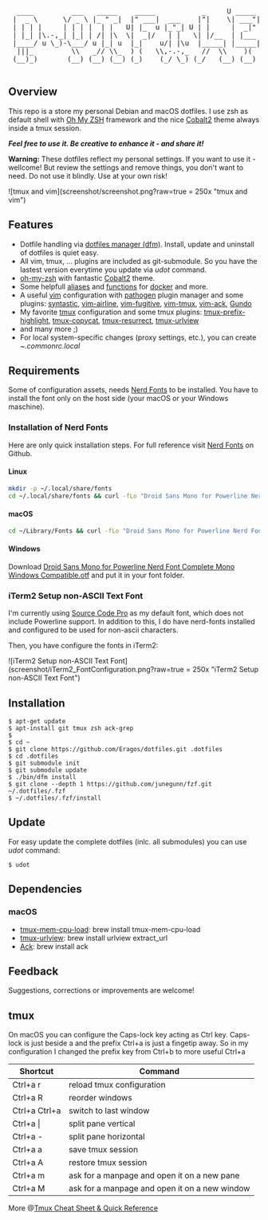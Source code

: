 <pre>
  ____         ___   _____    _____           _     U _____ u ____   
 |  _ \      \/ _ \ |_ " _|  |" ___|  ___    |"|    \| ___"| / __"|  
 | | | |     | | | |  | |   U| |_  u |_"_| U | |     |  _|" <\___ \  
 | |_| |\.-,_| |_| | /| |\  \|  _|/   | |   \| |/__  | |___  u___) |
 |____/ u \_)-\___/ u |_| u  |_|    u/| |\u  |_____| |_____| |____/
  |||_         \\   _// \\_  ) (   \\,-.-,_   //  \\    )(    (__)  
 (__)_)       (__) (__) (__) (_)    (_/ \_) (_/   (__) (__) (_/  \_) 

</pre>

## Overview

This repo is a store my personal Debian and macOS dotfiles. I use zsh as default shell with [Oh My ZSH](http://ohmyz.sh/) framework and the nice [Cobalt2](https://github.com/wesbos/Cobalt2-iterm.git) theme always inside a tmux session.

***Feel free to use it. Be creative to enhance it - and share it!***

**Warning:** These dotfiles reflect my personal settings. If you want to use it - wellcome! But review the settings and remove things, you don't want to need. Do not use it blindly. Use at your own risk!

![tmux and vim](screenshot/screenshot.png?raw=true  = 250x "tmux and vim")

## Features
* Dotfile handling via [dotfiles manager (dfm)](https://github.com/justone/dfm). Install, update and uninstall of dotfiles is quiet easy.
* All vim, tmux, ... plugins are included as git-submodule. So you have the lastest version everytime you update via *udot* command.
* [oh-my-zsh](https://github.com/robbyrussell/oh-my-zsh.git) with fantastic [Cobalt2](https://github.com/wesbos/Cobalt2-iterm.git) theme.
* Some helpfull [aliases](aliases) and [functions](functions) for [docker](https://www.docker.com/) and more.
* A useful [vim](http://www.vim.org/) configuration with [pathogen](https://github.com/tpope/vim-pathogen) plugin manager and some plugins: [syntastic](https://github.com/scrooloose/syntastic.git), [vim-airline](https://github.com/vim-airline/vim-airline.git), [vim-fugitive](https://github.com/tpope/vim-fugitive.git), [vim-tmux](https://github.com/tmux-plugins/vim-tmux), [vim-ack]( https://github.com/mileszs/ack.vim), [Gundo](http://sjl.bitbucket.org/gundo.vim/)
* My favorite [tmux](https://tmux.github.io/) configuration and some tmux plugins: [tmux-prefix-highlight](https://github.com/tmux-plugins/tmux-prefix-highlight.git), [tmux-copycat](https://github.com/tmux-plugins/tmux-copycat), [tmux-resurrect](https://github.com/tmux-plugins/tmux-resurrect), [tmux-urlview](https://github.com/tmux-plugins/tmux-urlview)
* and many more ;)
* For local system-specific changes (proxy settings, etc.), you can create *~.commonrc.local* 

## Requirements

Some of configuration assets, needs [Nerd Fonts](https://github.com/ryanoasis/nerd-fonts) to be installed. You have to install the font only on the host side (your macOS or your Windows maschine).

### Installation of Nerd Fonts
Here are only quick installation steps. For full reference visit [Nerd Fonts](https://github.com/ryanoasis/nerd-fonts) on Github.

#### Linux
```sh
mkdir -p ~/.local/share/fonts
cd ~/.local/share/fonts && curl -fLo "Droid Sans Mono for Powerline Nerd Font Complete.otf" https://raw.githubusercontent.com/ryanoasis/nerd-fonts/master/patched-fonts/DroidSansMono/complete/Droid%20Sans%20Mono%20for%20Powerline%20Nerd%20Font%20Complete.otf
```

#### macOS
```sh
cd ~/Library/Fonts && curl -fLo "Droid Sans Mono for Powerline Nerd Font Complete.otf" https://raw.githubusercontent.com/ryanoasis/nerd-fonts/master/patched-fonts/DroidSansMono/complete/Droid%20Sans%20Mono%20for%20Powerline%20Nerd%20Font%20Complete.otf
```

#### Windows
Download [Droid Sans Mono for Powerline Nerd Font Complete Mono Windows Compatible.otf](https://github.com/ryanoasis/nerd-fonts/raw/master/patched-fonts/DroidSansMono/complete/Droid%20Sans%20Mono%20for%20Powerline%20Nerd%20Font%20Complete%20Mono%20Windows%20Compatible.otf) and put it in your font folder.

### iTerm2 Setup non-ASCII Text Font
I'm currently using [Source Code Pro](https://github.com/adobe-fonts/source-code-pro) as my default font, which does not include Powerline support. In addition to this, I do have nerd-fonts installed and configured to be used for non-ascii characters. 

Then, you have configure the fonts in iTerm2:

![iTerm2 Setup non-ASCII Text Font](screenshot/iTerm2_FontConfiguration.png?raw=true  = 250x "iTerm2 Setup non-ASCII Text Font")

## Installation

    $ apt-get update
    $ apt-install git tmux zsh ack-grep
    $
    $ cd ~
    $ git clone https://github.com/Eragos/dotfiles.git .dotfiles
    $ cd .dotfiles
    $ git submodule init
    $ git submodule update
    $ ./bin/dfm install 
    $ git clone --depth 1 https://github.com/junegunn/fzf.git ~/.dotfiles/.fzf
    $ ~/.dotfiles/.fzf/install

## Update
For easy update the complete dotfiles (inlc. all submodules) you can use *udot* command:

	$ udot

## Dependencies
### macOS
* [tmux-mem-cpu-load](https://github.com/thewtex/tmux-mem-cpu-load): brew install tmux-mem-cpu-load
* [tmux-urlview](https://github.com/tmux-plugins/tmux-urlview): brew install urlview extract_url
* [Ack](http://beyondgrep.com/): brew install ack

## Feedback
Suggestions, corrections or improvements are welcome!

## tmux
On macOS you can configure the Caps-lock key acting as Ctrl key. Caps-lock is just beside a and the prefix Ctrl+a is just a fingetip away. So in my configuration I changed the prefix key from Ctrl+b to more useful Ctrl+a

Shortcut | Command
---------| ----------------------------------------------------
Ctrl+a r | reload tmux configuration
Ctrl+a R | reorder windows
Ctrl+a Ctrl+a | switch to last window
Ctrl+a \| | split pane vertical
Ctrl+a - | split pane horizontal
Ctrl+a a | save tmux session
Ctrl+a A | restore tmux session
Ctrl+a m | ask for a manpage and open it on a new pane
Ctrl+a M | ask for a manpage and open it on a new window

More @[Tmux Cheat Sheet & Quick Reference](https://tmuxcheatsheet.com/)
